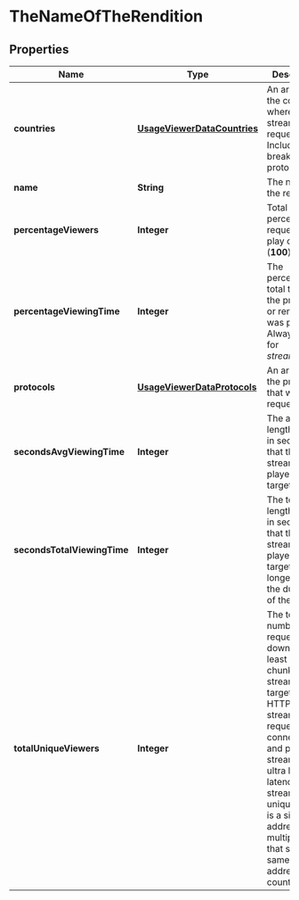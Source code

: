 
# TheNameOfTheRendition

## Properties
Name | Type | Description | Notes
------------ | ------------- | ------------- | -------------
**countries** | [**UsageViewerDataCountries**](UsageViewerDataCountries.md) | An array of the countries where the stream was requested. Includes breakdown by protocol. |  [optional]
**name** | **String** | The name of the rendition. |  [optional]
**percentageViewers** | **Integer** | Total percentage of requests to play content (**100**). |  [optional]
**percentageViewingTime** | **Integer** | The percentage of total time that the protocol or rendition was played. Always **100** for *stream_target*. |  [optional]
**protocols** | [**UsageViewerDataProtocols**](UsageViewerDataProtocols.md) | An array of the protocols that were requested. |  [optional]
**secondsAvgViewingTime** | **Integer** | The average length of time, in seconds, that the stream was played at the target. |  [optional]
**secondsTotalViewingTime** | **Integer** | The total length of time, in seconds, that the stream was played at the target. May be longer than the duration of the stream. |  [optional]
**totalUniqueViewers** | **Integer** | The total number of requests to download at least one chunk of the stream at the target (for HTTP streams) or requests to connect to and play the stream (for ultra low latency streams). A unique viewer is a single IP address; multiple users that share the same IP address are counted once. |  [optional]



